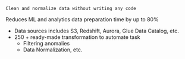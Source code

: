 `Clean and normalize data without writing any code`

Reduces ML and analytics data preparation time by up to 80%
- Data sources includes S3, Redshift, Aurora, Glue Data Catalog, etc.
- 250 + ready-made transformation to automate task
	- Filtering anomalies
	- Data Normalization, etc.

